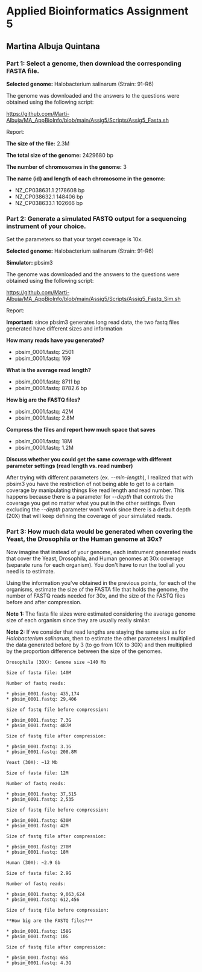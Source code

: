 # Applied Bioinformatics Assignment 5
## Martina Albuja Quintana

### Part 1: Select a genome, then download the corresponding FASTA file.

**Selected genome:** Halobacterium salinarum (Strain: 91-R6)

The genome was downloaded and the answers to the questions were obtained using the following script:

https://github.com/Marti-Albuja/MA_AppBioInfo/blob/main/Assig5/Scripts/Assig5_Fasta.sh

Report:

**The size of the file:** 2.3M

**The total size of the genome:** 2429680 bp

**The number of chromosomes in the genome:** 3

**The name (id) and length of each chromosome in the genome:** 
* NZ_CP038631.1 2178608 bp
* NZ_CP038632.1 148406 bp
* NZ_CP038633.1 102666 bp

### Part 2: Generate a simulated FASTQ output for a sequencing instrument of your choice. 

Set the parameters so that your target coverage is 10x.

**Selected genome:** Halobacterium salinarum (Strain: 91-R6)

**Simulator:** pbsim3

The genome was downloaded and the answers to the questions were obtained using the following script:

https://github.com/Marti-Albuja/MA_AppBioInfo/blob/main/Assig5/Scripts/Assig5_Fastq_Sim.sh

Report:

**Important:** since pbsim3 generates long read data, the two fastq files generated have different sizes and information

**How many reads have you generated?**

* pbsim_0001.fastq: 2501
* pbsim_0001.fastq: 169

**What is the average read length?**

* pbsim_0001.fastq: 8711 bp
* pbsim_0001.fastq: 8782.6 bp

**How big are the FASTQ files?**

* pbsim_0001.fastq: 42M
* pbsim_0001.fastq: 2.8M

**Compress the files and report how much space that saves**

* pbsim_0001.fastq: 18M
* pbsim_0001.fastq: 1.2M

**Discuss whether you could get the same coverage with different parameter settings (read length vs. read number)**

After trying with different parameters (ex. *--min-length*), I realized that with pbsim3 you have the restriction of not being able to get to a certain coverage by manipulating things like read length and read number. This happens because there is a parameter for *--depth* that controls the coverage you get no matter what you put in the other settings. Even excluding the *--depth* parameter won't work since there is a default depth (20X) that will keep defining the coverage of your simulated reads.

### Part 3: How much data would be generated when covering the Yeast, the Drosophila or the Human genome at 30x?

Now imagine that instead of your genome, each instrument generated reads that cover the Yeast, Drosophila, and Human genomes at 30x coverage (separate runs for each organism). You don't have to run the tool all you need is to estimate.

Using the information you've obtained in the previous points, for each of the organisms, estimate the size of the FASTA file that holds the genome, the number of FASTQ reads needed for 30x, and the size of the FASTQ files before and after compression.

**Note 1:** The fasta file sizes were estimated considering the average genome size of each organism since they are usually really similar.


**Note 2:** If we consider that read lengths are staying the same size as for *Halobacterium salinarum*, then to estimate the other parameters I multiplied the data generated before by 3 (to go from 10X to 30X) and then multiplied by the proportion difference between the size of the genomes.

```
Drosophila (30X): Genome size ~140 Mb 

Size of fasta file: 140M

Number of fastq reads: 

* pbsim_0001.fastq: 435,174
* pbsim_0001.fastq: 29,406

Size of fastq file before compression: 

* pbsim_0001.fastq: 7.3G
* pbsim_0001.fastq: 487M

Size of fastq file after compression:

* pbsim_0001.fastq: 3.1G
* pbsim_0001.fastq: 208.8M

```

```
Yeast (30X): ~12 Mb

Size of fasta file: 12M

Number of fastq reads:

* pbsim_0001.fastq: 37,515
* pbsim_0001.fastq: 2,535

Size of fastq file before compression:

* pbsim_0001.fastq: 630M
* pbsim_0001.fastq: 42M

Size of fastq file after compression:

* pbsim_0001.fastq: 270M
* pbsim_0001.fastq: 18M

```

```
Human (30X): ~2.9 Gb

Size of fasta file: 2.9G

Number of fastq reads:

* pbsim_0001.fastq: 9,063,624
* pbsim_0001.fastq: 612,456 

Size of fastq file before compression:

**How big are the FASTQ files?**

* pbsim_0001.fastq: 158G
* pbsim_0001.fastq: 10G

Size of fastq file after compression:

* pbsim_0001.fastq: 65G
* pbsim_0001.fastq: 4.3G

```


